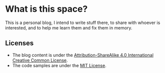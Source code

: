 # What is this space?

This is a personal blog, I intend to write stuff there, to share with whoever is interested, and to help me learn them and fix them in memory.

## Licenses

* The blog content is under the [Attribution-ShareAlike 4.0 International Creative Common License](CC-SA-LICENSE.txt).
* The code samples are under the [MIT License](MIT-LICENSE.txt).
